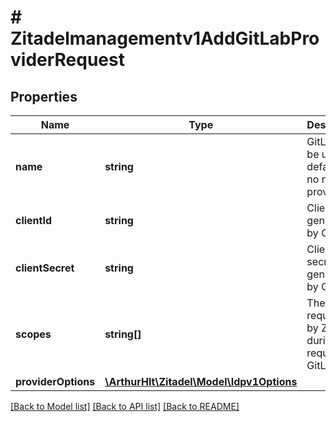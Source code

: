 # # Zitadelmanagementv1AddGitLabProviderRequest

## Properties

Name | Type | Description | Notes
------------ | ------------- | ------------- | -------------
**name** | **string** | GitLab will be used as default, if no name is provided | [optional]
**clientId** | **string** | Client id generated by GitLab | [optional]
**clientSecret** | **string** | Client secret generated by GitLab | [optional]
**scopes** | **string[]** | The scopes requested by ZITADEL during the request to GitLab | [optional]
**providerOptions** | [**\ArthurHlt\Zitadel\Model\Idpv1Options**](Idpv1Options.md) |  | [optional]

[[Back to Model list]](../../README.md#models) [[Back to API list]](../../README.md#endpoints) [[Back to README]](../../README.md)

